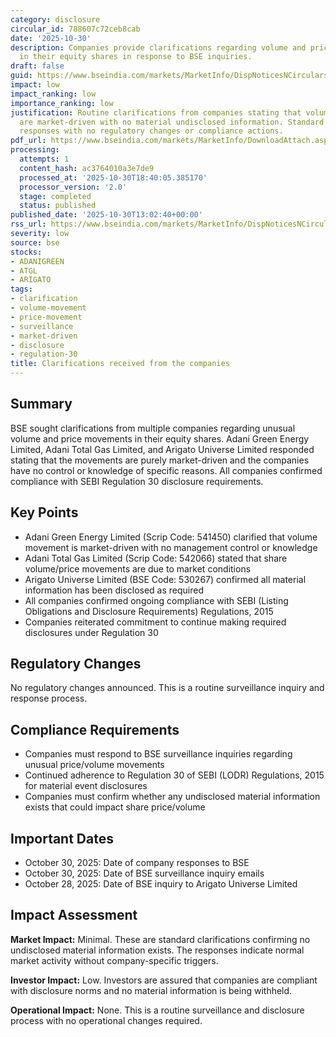 ```yaml
---
category: disclosure
circular_id: 788607c72ceb8cab
date: '2025-10-30'
description: Companies provide clarifications regarding volume and price movements
  in their equity shares in response to BSE inquiries.
draft: false
guid: https://www.bseindia.com/markets/MarketInfo/DispNoticesNCirculars.aspx?Noticeid={E1D485BF-1E13-429D-A09F-221B2CF2A685}&noticeno=20251030-48&dt=10/30/2025&icount=48&totcount=63&flag=0
impact: low
impact_ranking: low
importance_ranking: low
justification: Routine clarifications from companies stating that volume/price movements
  are market-driven with no material undisclosed information. Standard surveillance
  responses with no regulatory changes or compliance actions.
pdf_url: https://www.bseindia.com/markets/MarketInfo/DownloadAttach.aspx?id=20251030-48&attachedId=e5aeb6d9-0957-43cf-b3b2-5ce1b0ac659e
processing:
  attempts: 1
  content_hash: ac3764010a3e7de9
  processed_at: '2025-10-30T18:40:05.385170'
  processor_version: '2.0'
  stage: completed
  status: published
published_date: '2025-10-30T13:02:40+00:00'
rss_url: https://www.bseindia.com/markets/MarketInfo/DispNoticesNCirculars.aspx?Noticeid={E1D485BF-1E13-429D-A09F-221B2CF2A685}&noticeno=20251030-48&dt=10/30/2025&icount=48&totcount=63&flag=0
severity: low
source: bse
stocks:
- ADANIGREEN
- ATGL
- ARIGATO
tags:
- clarification
- volume-movement
- price-movement
- surveillance
- market-driven
- disclosure
- regulation-30
title: Clarifications received from the companies
---
```


## Summary

BSE sought clarifications from multiple companies regarding unusual volume and price movements in their equity shares. Adani Green Energy Limited, Adani Total Gas Limited, and Arigato Universe Limited responded stating that the movements are purely market-driven and the companies have no control or knowledge of specific reasons. All companies confirmed compliance with SEBI Regulation 30 disclosure requirements.

## Key Points

- Adani Green Energy Limited (Scrip Code: 541450) clarified that volume movement is market-driven with no management control or knowledge
- Adani Total Gas Limited (Scrip Code: 542066) stated that share volume/price movements are due to market conditions
- Arigato Universe Limited (BSE Code: 530267) confirmed all material information has been disclosed as required
- All companies confirmed ongoing compliance with SEBI (Listing Obligations and Disclosure Requirements) Regulations, 2015
- Companies reiterated commitment to continue making required disclosures under Regulation 30

## Regulatory Changes

No regulatory changes announced. This is a routine surveillance inquiry and response process.

## Compliance Requirements

- Companies must respond to BSE surveillance inquiries regarding unusual price/volume movements
- Continued adherence to Regulation 30 of SEBI (LODR) Regulations, 2015 for material event disclosures
- Companies must confirm whether any undisclosed material information exists that could impact share price/volume

## Important Dates

- October 30, 2025: Date of company responses to BSE
- October 30, 2025: Date of BSE surveillance inquiry emails
- October 28, 2025: Date of BSE inquiry to Arigato Universe Limited

## Impact Assessment

**Market Impact:** Minimal. These are standard clarifications confirming no undisclosed material information exists. The responses indicate normal market activity without company-specific triggers.

**Investor Impact:** Low. Investors are assured that companies are compliant with disclosure norms and no material information is being withheld.

**Operational Impact:** None. This is a routine surveillance and disclosure process with no operational changes required.